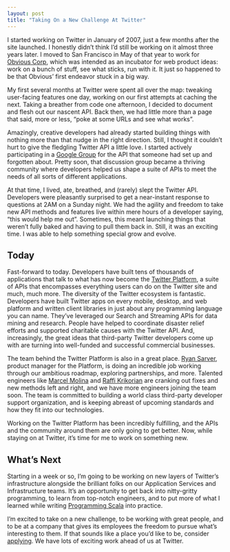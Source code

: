 ```yaml
---
layout: post
title: "Taking On a New Challenge At Twitter"
---
```





I started working on Twitter in January of 2007, just a few months after the site launched. I honestly didn’t think I’d still be working on it almost three years later. I moved to San Francisco in May of that year to work for [Obvious Corp](http://obvious.com/), which was intended as an incubator for web product ideas: work on a bunch of stuff, see what sticks, run with it. It just so happened to be that Obvious’ first endeavor stuck in a big way.

My first several months at Twitter were spent all over the map: tweaking user-facing features one day, working on our first attempts at caching the next. Taking a breather from code one afternoon, I decided to document and flesh out our nascent API. Back then, we had little more than a page that said, more or less, “poke at some URLs and see what works”.

Amazingly, creative developers had already started building things with nothing more than that nudge in the right direction. Still, I thought it couldn’t hurt to give the fledgling Twitter API a little love. I started actively participating in a [Google Group](http://groups.google.com/group/twitter-development-talk) for the API that someone had set up and forgotten about. Pretty soon, that discussion group became a thriving community where developers helped us shape a suite of APIs to meet the needs of all sorts of different applications.

At that time, I lived, ate, breathed, and (rarely) slept the Twitter API. Developers were pleasantly surprised to get a near-instant response to questions at 2AM on a Sunday night. We had the agility and freedom to take new API methods and features live within mere hours of a developer saying, “this would help me out”. Sometimes, this meant launching things that weren’t fully baked and having to pull them back in. Still, it was an exciting time. I was able to help something special grow and evolve.

Today
-----

Fast-forward to today. Developers have built tens of thousands of applications that talk to what has now become the [Twitter Platform](http://apiwiki.twitter.com/), a suite of APIs that encompasses everything users can do on the Twitter site and much, much more. The diversity of the Twitter ecosystem is fantastic. Developers have built Twitter apps on every mobile, desktop, and web platform and written client libraries in just about any programming language you can name. They’ve leveraged our Search and Streaming APIs for data mining and research. People have helped to coordinate disaster relief efforts and supported charitable causes with the Twitter API. And, increasingly, the great ideas that third-party Twitter developers come up with are turning into well-funded and successful commercial businesses.

The team behind the Twitter Platform is also in a great place. [Ryan Sarver](http://twitter.com/rsarver), product manager for the Platform, is doing an incredible job working through our ambitious roadmap, exploring partnerships, and more. Talented engineers like [Marcel Molina](http://twitter.com/noradio) and [Raffi Krikorian](http://twitter.com/raffi) are cranking out fixes and new methods left and right, and we have more engineers joining the team soon. The team is committed to building a world class third-party developer support organization, and is keeping abreast of upcoming standards and how they fit into our technologies.

Working on the Twitter Platform has been incredibly fulfilling, and the APIs and the community around them are only going to get better. Now, while staying on at Twitter, it’s time for me to work on something new.

What’s Next
-----------

Starting in a week or so, I’m going to be working on new layers of Twitter’s infrastructure alongside the brilliant folks on our Application Services and Infrastructure teams. It’s an opportunity to get back into nitty-gritty programming, to learn from top-notch engineers, and to put more of what I learned while writing [Programming Scala](http://www.amazon.com/Programming-Scala-Animal-Guide-Wampler/dp/0596155956) into practice.

I’m excited to take on a new challenge, to be working with great people, and to be at a company that gives its employees the freedom to pursue what’s interesting to them. If that sounds like a place you’d like to be, consider [applying](http://twitter.com/jobs). We have lots of exciting work ahead of us at Twitter.
